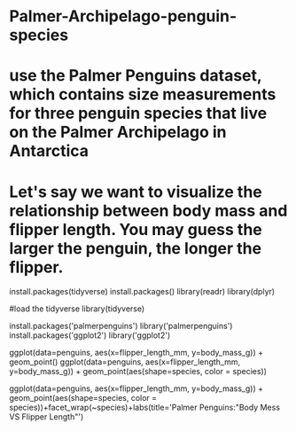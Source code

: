 # Palmer-Archipelago-penguin-species
# use the Palmer Penguins dataset, which contains size measurements for three penguin species that live on the Palmer Archipelago in Antarctica
# Let's say we want to visualize the relationship between body mass and flipper length. You may guess the larger the penguin, the longer the flipper. 
install.packages(tidyverse)
install.packages()
library(readr)
library(dplyr)

#load the tidyverse
library(tidyverse)

install.packages('palmerpenguins')
library('palmerpenguins')
install.packages('ggplot2')
library('ggplot2')
 
ggplot(data=penguins, aes(x=flipper_length_mm, y=body_mass_g)) + geom_point()
ggplot(data=penguins, aes(x=flipper_length_mm, y=body_mass_g)) + geom_point(aes(shape=species, color = species))

ggplot(data=penguins, aes(x=flipper_length_mm, y=body_mass_g)) + geom_point(aes(shape=species, color = species))+facet_wrap(~species)+labs(title='Palmer Penguins:"Body Mess VS Flipper Length"')
